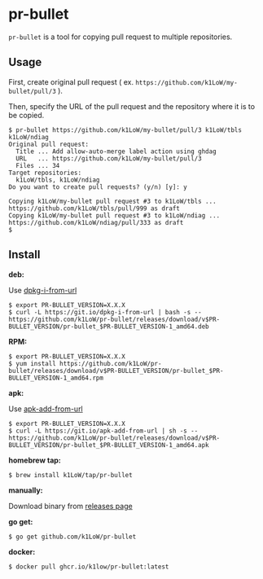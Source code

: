 # pr-bullet

`pr-bullet` is a tool for copying pull request to multiple repositories.

## Usage

First, create original pull request ( ex. `https://github.com/k1LoW/my-bullet/pull/3` ).

Then, specify the URL of the pull request and the repository where it is to be copied.

``` console
$ pr-bullet https://github.com/k1LoW/my-bullet/pull/3 k1LoW/tbls k1LoW/ndiag
Original pull request:
  Title ... Add allow-auto-merge label action using ghdag
  URL   ... https://github.com/k1LoW/my-bullet/pull/3
  Files ... 34
Target repositories:
  k1LoW/tbls, k1LoW/ndiag
Do you want to create pull requests? (y/n) [y]: y

Copying k1LoW/my-bullet pull request #3 to k1LoW/tbls ... https://github.com/k1LoW/tbls/pull/999 as draft
Copying k1LoW/my-bullet pull request #3 to k1LoW/ndiag ... https://github.com/k1LoW/ndiag/pull/333 as draft
$
```

## Install

**deb:**

Use [dpkg-i-from-url](https://github.com/k1LoW/dpkg-i-from-url)

``` console
$ export PR-BULLET_VERSION=X.X.X
$ curl -L https://git.io/dpkg-i-from-url | bash -s -- https://github.com/k1LoW/pr-bullet/releases/download/v$PR-BULLET_VERSION/pr-bullet_$PR-BULLET_VERSION-1_amd64.deb
```

**RPM:**

``` console
$ export PR-BULLET_VERSION=X.X.X
$ yum install https://github.com/k1LoW/pr-bullet/releases/download/v$PR-BULLET_VERSION/pr-bullet_$PR-BULLET_VERSION-1_amd64.rpm
```

**apk:**

Use [apk-add-from-url](https://github.com/k1LoW/apk-add-from-url)

``` console
$ export PR-BULLET_VERSION=X.X.X
$ curl -L https://git.io/apk-add-from-url | sh -s -- https://github.com/k1LoW/pr-bullet/releases/download/v$PR-BULLET_VERSION/pr-bullet_$PR-BULLET_VERSION-1_amd64.apk
```

**homebrew tap:**

```console
$ brew install k1LoW/tap/pr-bullet
```

**manually:**

Download binary from [releases page](https://github.com/k1LoW/pr-bullet/releases)

**go get:**

```console
$ go get github.com/k1LoW/pr-bullet
```

**docker:**

```console
$ docker pull ghcr.io/k1low/pr-bullet:latest
```

